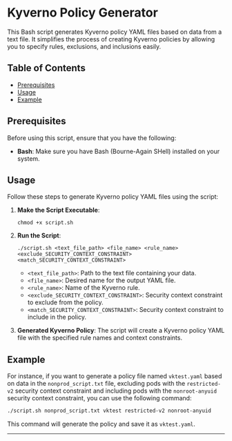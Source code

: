 # Kyverno Policy Generator

This Bash script generates Kyverno policy YAML files based on data from a text file. It simplifies the process of creating Kyverno policies by allowing you to specify rules, exclusions, and inclusions easily.

## Table of Contents
- [Prerequisites](#prerequisites)
- [Usage](#usage)
- [Example](#example)

## Prerequisites

Before using this script, ensure that you have the following:

- **Bash**: Make sure you have Bash (Bourne-Again SHell) installed on your system.

## Usage

Follow these steps to generate Kyverno policy YAML files using the script:

1. **Make the Script Executable**: 
   ```
   chmod +x script.sh
   ```

2. **Run the Script**:
   ```
   ./script.sh <text_file_path> <file_name> <rule_name> <exclude_SECURITY_CONTEXT_CONSTRAINT> <match_SECURITY_CONTEXT_CONSTRAINT>
   ```

   - `<text_file_path>`: Path to the text file containing your data.
   - `<file_name>`: Desired name for the output YAML file.
   - `<rule_name>`: Name of the Kyverno rule.
   - `<exclude_SECURITY_CONTEXT_CONSTRAINT>`: Security context constraint to exclude from the policy.
   - `<match_SECURITY_CONTEXT_CONSTRAINT>`: Security context constraint to include in the policy.

3. **Generated Kyverno Policy**:
   The script will create a Kyverno policy YAML file with the specified rule names and context constraints.

## Example

For instance, if you want to generate a policy file named `vktest.yaml` based on data in the `nonprod_script.txt` file, excluding pods with the `restricted-v2` security context constraint and including pods with the `nonroot-anyuid` security context constraint, you can use the following command:

```bash
./script.sh nonprod_script.txt vktest restricted-v2 nonroot-anyuid
```

This command will generate the policy and save it as `vktest.yaml`.

---